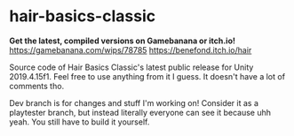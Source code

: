 # hair-basics-classic
__Get the latest, compiled versions on Gamebanana or itch.io!__
https://gamebanana.com/wips/78785
https://benefond.itch.io/hair

Source code of Hair Basics Classic's latest public release for Unity 2019.4.15f1.
Feel free to use anything from it I guess. It doesn't have a lot of comments tho.

Dev branch is for changes and stuff I'm working on! Consider it as a playtester branch, but instead literally everyone can see it because uhh yeah. You still have to build it yourself.
